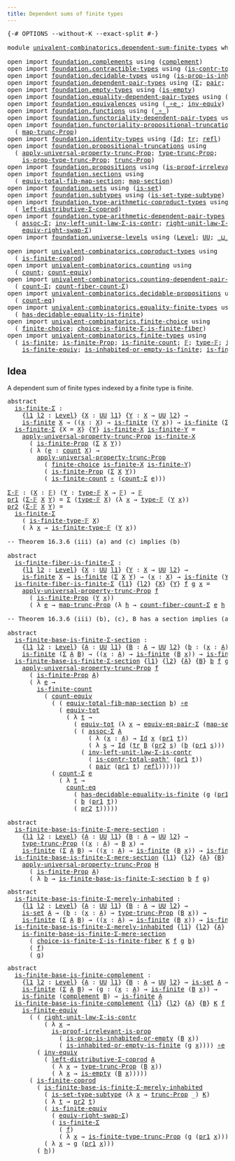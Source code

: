 ```yaml
---
title: Dependent sums of finite types
---
```


<pre class="Agda"><a id="56" class="Symbol">{-#</a> <a id="60" class="Keyword">OPTIONS</a> <a id="68" class="Pragma">--without-K</a> <a id="80" class="Pragma">--exact-split</a> <a id="94" class="Symbol">#-}</a>

<a id="99" class="Keyword">module</a> <a id="106" href="univalent-combinatorics.dependent-sum-finite-types.html" class="Module">univalent-combinatorics.dependent-sum-finite-types</a> <a id="157" class="Keyword">where</a>

<a id="164" class="Keyword">open</a> <a id="169" class="Keyword">import</a> <a id="176" href="foundation.complements.html" class="Module">foundation.complements</a> <a id="199" class="Keyword">using</a> <a id="205" class="Symbol">(</a><a id="206" href="foundation.complements.html#465" class="Function">complement</a><a id="216" class="Symbol">)</a>
<a id="218" class="Keyword">open</a> <a id="223" class="Keyword">import</a> <a id="230" href="foundation.contractible-types.html" class="Module">foundation.contractible-types</a> <a id="260" class="Keyword">using</a> <a id="266" class="Symbol">(</a><a id="267" href="foundation-core.contractible-types.html#2264" class="Function">is-contr-total-path&#39;</a><a id="287" class="Symbol">)</a>
<a id="289" class="Keyword">open</a> <a id="294" class="Keyword">import</a> <a id="301" href="foundation.decidable-types.html" class="Module">foundation.decidable-types</a> <a id="328" class="Keyword">using</a> <a id="334" class="Symbol">(</a><a id="335" href="foundation.decidable-types.html#7175" class="Function">is-prop-is-inhabited-or-empty</a><a id="364" class="Symbol">)</a>
<a id="366" class="Keyword">open</a> <a id="371" class="Keyword">import</a> <a id="378" href="foundation.dependent-pair-types.html" class="Module">foundation.dependent-pair-types</a> <a id="410" class="Keyword">using</a> <a id="416" class="Symbol">(</a><a id="417" href="foundation-core.dependent-pair-types.html#515" class="Record">Σ</a><a id="418" class="Symbol">;</a> <a id="420" href="foundation-core.dependent-pair-types.html#588" class="InductiveConstructor">pair</a><a id="424" class="Symbol">;</a> <a id="426" href="foundation-core.dependent-pair-types.html#605" class="Field">pr1</a><a id="429" class="Symbol">;</a> <a id="431" href="foundation-core.dependent-pair-types.html#617" class="Field">pr2</a><a id="434" class="Symbol">)</a>
<a id="436" class="Keyword">open</a> <a id="441" class="Keyword">import</a> <a id="448" href="foundation.empty-types.html" class="Module">foundation.empty-types</a> <a id="471" class="Keyword">using</a> <a id="477" class="Symbol">(</a><a id="478" href="foundation-core.empty-types.html#1228" class="Function">is-empty</a><a id="486" class="Symbol">)</a>
<a id="488" class="Keyword">open</a> <a id="493" class="Keyword">import</a> <a id="500" href="foundation.equality-dependent-pair-types.html" class="Module">foundation.equality-dependent-pair-types</a> <a id="541" class="Keyword">using</a> <a id="547" class="Symbol">(</a><a id="548" href="foundation.equality-dependent-pair-types.html#2163" class="Function">equiv-eq-pair-Σ</a><a id="563" class="Symbol">)</a>
<a id="565" class="Keyword">open</a> <a id="570" class="Keyword">import</a> <a id="577" href="foundation.equivalences.html" class="Module">foundation.equivalences</a> <a id="601" class="Keyword">using</a> <a id="607" class="Symbol">(</a><a id="608" href="foundation-core.equivalences.html#7869" class="Function Operator">_∘e_</a><a id="612" class="Symbol">;</a> <a id="614" href="foundation-core.equivalences.html#5721" class="Function">inv-equiv</a><a id="623" class="Symbol">)</a>
<a id="625" class="Keyword">open</a> <a id="630" class="Keyword">import</a> <a id="637" href="foundation.functions.html" class="Module">foundation.functions</a> <a id="658" class="Keyword">using</a> <a id="664" class="Symbol">(</a><a id="665" href="foundation-core.functions.html#420" class="Function Operator">_∘_</a><a id="668" class="Symbol">)</a>
<a id="670" class="Keyword">open</a> <a id="675" class="Keyword">import</a> <a id="682" href="foundation.functoriality-dependent-pair-types.html" class="Module">foundation.functoriality-dependent-pair-types</a> <a id="728" class="Keyword">using</a> <a id="734" class="Symbol">(</a><a id="735" href="foundation-core.functoriality-dependent-pair-types.html#6817" class="Function">equiv-tot</a><a id="744" class="Symbol">)</a>
<a id="746" class="Keyword">open</a> <a id="751" class="Keyword">import</a> <a id="758" href="foundation.functoriality-propositional-truncation.html" class="Module">foundation.functoriality-propositional-truncation</a> <a id="808" class="Keyword">using</a>
  <a id="816" class="Symbol">(</a> <a id="818" href="foundation.functoriality-propositional-truncation.html#1443" class="Function">map-trunc-Prop</a><a id="832" class="Symbol">)</a>
<a id="834" class="Keyword">open</a> <a id="839" class="Keyword">import</a> <a id="846" href="foundation.identity-types.html" class="Module">foundation.identity-types</a> <a id="872" class="Keyword">using</a> <a id="878" class="Symbol">(</a><a id="879" href="foundation-core.identity-types.html#1767" class="Datatype">Id</a><a id="881" class="Symbol">;</a> <a id="883" href="foundation-core.identity-types.html#5702" class="Function">tr</a><a id="885" class="Symbol">;</a> <a id="887" href="foundation-core.identity-types.html#1820" class="InductiveConstructor">refl</a><a id="891" class="Symbol">)</a>
<a id="893" class="Keyword">open</a> <a id="898" class="Keyword">import</a> <a id="905" href="foundation.propositional-truncations.html" class="Module">foundation.propositional-truncations</a> <a id="942" class="Keyword">using</a>
  <a id="950" class="Symbol">(</a> <a id="952" href="foundation.propositional-truncations.html#5603" class="Function">apply-universal-property-trunc-Prop</a><a id="987" class="Symbol">;</a> <a id="989" href="foundation.propositional-truncations.html#2034" class="Function">type-trunc-Prop</a><a id="1004" class="Symbol">;</a>
    <a id="1010" href="foundation.propositional-truncations.html#2213" class="Function">is-prop-type-trunc-Prop</a><a id="1033" class="Symbol">;</a> <a id="1035" href="foundation.propositional-truncations.html#2532" class="Function">trunc-Prop</a><a id="1045" class="Symbol">)</a>
<a id="1047" class="Keyword">open</a> <a id="1052" class="Keyword">import</a> <a id="1059" href="foundation.propositions.html" class="Module">foundation.propositions</a> <a id="1083" class="Keyword">using</a> <a id="1089" class="Symbol">(</a><a id="1090" href="foundation-core.propositions.html#3047" class="Function">is-proof-irrelevant-is-prop</a><a id="1117" class="Symbol">)</a>
<a id="1119" class="Keyword">open</a> <a id="1124" class="Keyword">import</a> <a id="1131" href="foundation.sections.html" class="Module">foundation.sections</a> <a id="1151" class="Keyword">using</a>
  <a id="1159" class="Symbol">(</a> <a id="1161" href="foundation.sections.html#3077" class="Function">equiv-total-fib-map-section</a><a id="1188" class="Symbol">;</a> <a id="1190" href="foundation.sections.html#1747" class="Function">map-section</a><a id="1201" class="Symbol">)</a>
<a id="1203" class="Keyword">open</a> <a id="1208" class="Keyword">import</a> <a id="1215" href="foundation.sets.html" class="Module">foundation.sets</a> <a id="1231" class="Keyword">using</a> <a id="1237" class="Symbol">(</a><a id="1238" href="foundation-core.sets.html#1113" class="Function">is-set</a><a id="1244" class="Symbol">)</a>
<a id="1246" class="Keyword">open</a> <a id="1251" class="Keyword">import</a> <a id="1258" href="foundation.subtypes.html" class="Module">foundation.subtypes</a> <a id="1278" class="Keyword">using</a> <a id="1284" class="Symbol">(</a><a id="1285" href="foundation-core.subtypes.html#5281" class="Function">is-set-type-subtype</a><a id="1304" class="Symbol">)</a>
<a id="1306" class="Keyword">open</a> <a id="1311" class="Keyword">import</a> <a id="1318" href="foundation.type-arithmetic-coproduct-types.html" class="Module">foundation.type-arithmetic-coproduct-types</a> <a id="1361" class="Keyword">using</a>
  <a id="1369" class="Symbol">(</a> <a id="1371" href="foundation.type-arithmetic-coproduct-types.html#7374" class="Function">left-distributive-Σ-coprod</a><a id="1397" class="Symbol">)</a>
<a id="1399" class="Keyword">open</a> <a id="1404" class="Keyword">import</a> <a id="1411" href="foundation.type-arithmetic-dependent-pair-types.html" class="Module">foundation.type-arithmetic-dependent-pair-types</a> <a id="1459" class="Keyword">using</a>
  <a id="1467" class="Symbol">(</a> <a id="1469" href="foundation-core.type-arithmetic-dependent-pair-types.html#5675" class="Function">assoc-Σ</a><a id="1476" class="Symbol">;</a> <a id="1478" href="foundation-core.type-arithmetic-dependent-pair-types.html#3582" class="Function">inv-left-unit-law-Σ-is-contr</a><a id="1506" class="Symbol">;</a> <a id="1508" href="foundation-core.type-arithmetic-dependent-pair-types.html#4314" class="Function">right-unit-law-Σ-is-contr</a><a id="1533" class="Symbol">;</a>
    <a id="1539" href="foundation-core.type-arithmetic-dependent-pair-types.html#11512" class="Function">equiv-right-swap-Σ</a><a id="1557" class="Symbol">)</a>
<a id="1559" class="Keyword">open</a> <a id="1564" class="Keyword">import</a> <a id="1571" href="foundation.universe-levels.html" class="Module">foundation.universe-levels</a> <a id="1598" class="Keyword">using</a> <a id="1604" class="Symbol">(</a><a id="1605" href="Agda.Primitive.html#597" class="Postulate">Level</a><a id="1610" class="Symbol">;</a> <a id="1612" href="foundation-core.universe-levels.html#235" class="Primitive">UU</a><a id="1614" class="Symbol">;</a> <a id="1616" href="Agda.Primitive.html#810" class="Primitive Operator">_⊔_</a><a id="1619" class="Symbol">)</a>

<a id="1622" class="Keyword">open</a> <a id="1627" class="Keyword">import</a> <a id="1634" href="univalent-combinatorics.coproduct-types.html" class="Module">univalent-combinatorics.coproduct-types</a> <a id="1674" class="Keyword">using</a>
  <a id="1682" class="Symbol">(</a> <a id="1684" href="univalent-combinatorics.coproduct-types.html#5032" class="Function">is-finite-coprod</a><a id="1700" class="Symbol">)</a>
<a id="1702" class="Keyword">open</a> <a id="1707" class="Keyword">import</a> <a id="1714" href="univalent-combinatorics.counting.html" class="Module">univalent-combinatorics.counting</a> <a id="1747" class="Keyword">using</a>
  <a id="1755" class="Symbol">(</a> <a id="1757" href="univalent-combinatorics.counting.html#1901" class="Function">count</a><a id="1762" class="Symbol">;</a> <a id="1764" href="univalent-combinatorics.counting.html#3395" class="Function">count-equiv</a><a id="1775" class="Symbol">)</a>
<a id="1777" class="Keyword">open</a> <a id="1782" class="Keyword">import</a> <a id="1789" href="univalent-combinatorics.counting-dependent-pair-types.html" class="Module">univalent-combinatorics.counting-dependent-pair-types</a> <a id="1843" class="Keyword">using</a>
  <a id="1851" class="Symbol">(</a> <a id="1853" href="univalent-combinatorics.counting-dependent-pair-types.html#3961" class="Function">count-Σ</a><a id="1860" class="Symbol">;</a> <a id="1862" href="univalent-combinatorics.counting-dependent-pair-types.html#5329" class="Function">count-fiber-count-Σ</a><a id="1881" class="Symbol">)</a>
<a id="1883" class="Keyword">open</a> <a id="1888" class="Keyword">import</a> <a id="1895" href="univalent-combinatorics.decidable-propositions.html" class="Module">univalent-combinatorics.decidable-propositions</a> <a id="1942" class="Keyword">using</a>
  <a id="1950" class="Symbol">(</a> <a id="1952" href="univalent-combinatorics.decidable-propositions.html#2360" class="Function">count-eq</a><a id="1960" class="Symbol">)</a>
<a id="1962" class="Keyword">open</a> <a id="1967" class="Keyword">import</a> <a id="1974" href="univalent-combinatorics.equality-finite-types.html" class="Module">univalent-combinatorics.equality-finite-types</a> <a id="2020" class="Keyword">using</a>
  <a id="2028" class="Symbol">(</a> <a id="2030" href="univalent-combinatorics.equality-finite-types.html#1988" class="Function">has-decidable-equality-is-finite</a><a id="2062" class="Symbol">)</a>
<a id="2064" class="Keyword">open</a> <a id="2069" class="Keyword">import</a> <a id="2076" href="univalent-combinatorics.finite-choice.html" class="Module">univalent-combinatorics.finite-choice</a> <a id="2114" class="Keyword">using</a>
  <a id="2122" class="Symbol">(</a> <a id="2124" href="univalent-combinatorics.finite-choice.html#3829" class="Function">finite-choice</a><a id="2137" class="Symbol">;</a> <a id="2139" href="univalent-combinatorics.finite-choice.html#5756" class="Function">choice-is-finite-Σ-is-finite-fiber</a><a id="2173" class="Symbol">)</a>
<a id="2175" class="Keyword">open</a> <a id="2180" class="Keyword">import</a> <a id="2187" href="univalent-combinatorics.finite-types.html" class="Module">univalent-combinatorics.finite-types</a> <a id="2224" class="Keyword">using</a>
  <a id="2232" class="Symbol">(</a> <a id="2234" href="univalent-combinatorics.finite-types.html#4244" class="Function">is-finite</a><a id="2243" class="Symbol">;</a> <a id="2245" href="univalent-combinatorics.finite-types.html#4153" class="Function">is-finite-Prop</a><a id="2259" class="Symbol">;</a> <a id="2261" href="univalent-combinatorics.finite-types.html#4483" class="Function">is-finite-count</a><a id="2276" class="Symbol">;</a> <a id="2278" href="univalent-combinatorics.finite-types.html#4635" class="Function">𝔽</a><a id="2279" class="Symbol">;</a> <a id="2281" href="univalent-combinatorics.finite-types.html#4683" class="Function">type-𝔽</a><a id="2287" class="Symbol">;</a> <a id="2289" href="univalent-combinatorics.finite-types.html#4734" class="Function">is-finite-type-𝔽</a><a id="2305" class="Symbol">;</a>
    <a id="2311" href="univalent-combinatorics.finite-types.html#6503" class="Function">is-finite-equiv</a><a id="2326" class="Symbol">;</a> <a id="2328" href="univalent-combinatorics.finite-types.html#17700" class="Function">is-inhabited-or-empty-is-finite</a><a id="2359" class="Symbol">;</a> <a id="2361" href="univalent-combinatorics.finite-types.html#18412" class="Function">is-finite-type-trunc-Prop</a><a id="2386" class="Symbol">)</a>
</pre>
## Idea

A dependent sum of finite types indexed by a finite type is finite.

<pre class="Agda"><a id="2479" class="Keyword">abstract</a>
  <a id="is-finite-Σ"></a><a id="2490" href="univalent-combinatorics.dependent-sum-finite-types.html#2490" class="Function">is-finite-Σ</a> <a id="2502" class="Symbol">:</a>
    <a id="2508" class="Symbol">{</a><a id="2509" href="univalent-combinatorics.dependent-sum-finite-types.html#2509" class="Bound">l1</a> <a id="2512" href="univalent-combinatorics.dependent-sum-finite-types.html#2512" class="Bound">l2</a> <a id="2515" class="Symbol">:</a> <a id="2517" href="Agda.Primitive.html#597" class="Postulate">Level</a><a id="2522" class="Symbol">}</a> <a id="2524" class="Symbol">{</a><a id="2525" href="univalent-combinatorics.dependent-sum-finite-types.html#2525" class="Bound">X</a> <a id="2527" class="Symbol">:</a> <a id="2529" href="foundation-core.universe-levels.html#235" class="Primitive">UU</a> <a id="2532" href="univalent-combinatorics.dependent-sum-finite-types.html#2509" class="Bound">l1</a><a id="2534" class="Symbol">}</a> <a id="2536" class="Symbol">{</a><a id="2537" href="univalent-combinatorics.dependent-sum-finite-types.html#2537" class="Bound">Y</a> <a id="2539" class="Symbol">:</a> <a id="2541" href="univalent-combinatorics.dependent-sum-finite-types.html#2525" class="Bound">X</a> <a id="2543" class="Symbol">→</a> <a id="2545" href="foundation-core.universe-levels.html#235" class="Primitive">UU</a> <a id="2548" href="univalent-combinatorics.dependent-sum-finite-types.html#2512" class="Bound">l2</a><a id="2550" class="Symbol">}</a> <a id="2552" class="Symbol">→</a>
    <a id="2558" href="univalent-combinatorics.finite-types.html#4244" class="Function">is-finite</a> <a id="2568" href="univalent-combinatorics.dependent-sum-finite-types.html#2525" class="Bound">X</a> <a id="2570" class="Symbol">→</a> <a id="2572" class="Symbol">((</a><a id="2574" href="univalent-combinatorics.dependent-sum-finite-types.html#2574" class="Bound">x</a> <a id="2576" class="Symbol">:</a> <a id="2578" href="univalent-combinatorics.dependent-sum-finite-types.html#2525" class="Bound">X</a><a id="2579" class="Symbol">)</a> <a id="2581" class="Symbol">→</a> <a id="2583" href="univalent-combinatorics.finite-types.html#4244" class="Function">is-finite</a> <a id="2593" class="Symbol">(</a><a id="2594" href="univalent-combinatorics.dependent-sum-finite-types.html#2537" class="Bound">Y</a> <a id="2596" href="univalent-combinatorics.dependent-sum-finite-types.html#2574" class="Bound">x</a><a id="2597" class="Symbol">))</a> <a id="2600" class="Symbol">→</a> <a id="2602" href="univalent-combinatorics.finite-types.html#4244" class="Function">is-finite</a> <a id="2612" class="Symbol">(</a><a id="2613" href="foundation-core.dependent-pair-types.html#515" class="Record">Σ</a> <a id="2615" href="univalent-combinatorics.dependent-sum-finite-types.html#2525" class="Bound">X</a> <a id="2617" href="univalent-combinatorics.dependent-sum-finite-types.html#2537" class="Bound">Y</a><a id="2618" class="Symbol">)</a>
  <a id="2622" href="univalent-combinatorics.dependent-sum-finite-types.html#2490" class="Function">is-finite-Σ</a> <a id="2634" class="Symbol">{</a><a id="2635" class="Argument">X</a> <a id="2637" class="Symbol">=</a> <a id="2639" href="univalent-combinatorics.dependent-sum-finite-types.html#2639" class="Bound">X</a><a id="2640" class="Symbol">}</a> <a id="2642" class="Symbol">{</a><a id="2643" href="univalent-combinatorics.dependent-sum-finite-types.html#2643" class="Bound">Y</a><a id="2644" class="Symbol">}</a> <a id="2646" href="univalent-combinatorics.dependent-sum-finite-types.html#2646" class="Bound">is-finite-X</a> <a id="2658" href="univalent-combinatorics.dependent-sum-finite-types.html#2658" class="Bound">is-finite-Y</a> <a id="2670" class="Symbol">=</a>
    <a id="2676" href="foundation.propositional-truncations.html#5603" class="Function">apply-universal-property-trunc-Prop</a> <a id="2712" href="univalent-combinatorics.dependent-sum-finite-types.html#2646" class="Bound">is-finite-X</a>
      <a id="2730" class="Symbol">(</a> <a id="2732" href="univalent-combinatorics.finite-types.html#4153" class="Function">is-finite-Prop</a> <a id="2747" class="Symbol">(</a><a id="2748" href="foundation-core.dependent-pair-types.html#515" class="Record">Σ</a> <a id="2750" href="univalent-combinatorics.dependent-sum-finite-types.html#2639" class="Bound">X</a> <a id="2752" href="univalent-combinatorics.dependent-sum-finite-types.html#2643" class="Bound">Y</a><a id="2753" class="Symbol">))</a>
      <a id="2762" class="Symbol">(</a> <a id="2764" class="Symbol">λ</a> <a id="2766" class="Symbol">(</a><a id="2767" href="univalent-combinatorics.dependent-sum-finite-types.html#2767" class="Bound">e</a> <a id="2769" class="Symbol">:</a> <a id="2771" href="univalent-combinatorics.counting.html#1901" class="Function">count</a> <a id="2777" href="univalent-combinatorics.dependent-sum-finite-types.html#2639" class="Bound">X</a><a id="2778" class="Symbol">)</a> <a id="2780" class="Symbol">→</a>
        <a id="2790" href="foundation.propositional-truncations.html#5603" class="Function">apply-universal-property-trunc-Prop</a>
          <a id="2836" class="Symbol">(</a> <a id="2838" href="univalent-combinatorics.finite-choice.html#3829" class="Function">finite-choice</a> <a id="2852" href="univalent-combinatorics.dependent-sum-finite-types.html#2646" class="Bound">is-finite-X</a> <a id="2864" href="univalent-combinatorics.dependent-sum-finite-types.html#2658" class="Bound">is-finite-Y</a><a id="2875" class="Symbol">)</a>
          <a id="2887" class="Symbol">(</a> <a id="2889" href="univalent-combinatorics.finite-types.html#4153" class="Function">is-finite-Prop</a> <a id="2904" class="Symbol">(</a><a id="2905" href="foundation-core.dependent-pair-types.html#515" class="Record">Σ</a> <a id="2907" href="univalent-combinatorics.dependent-sum-finite-types.html#2639" class="Bound">X</a> <a id="2909" href="univalent-combinatorics.dependent-sum-finite-types.html#2643" class="Bound">Y</a><a id="2910" class="Symbol">))</a>
          <a id="2923" class="Symbol">(</a> <a id="2925" href="univalent-combinatorics.finite-types.html#4483" class="Function">is-finite-count</a> <a id="2941" href="foundation-core.functions.html#420" class="Function Operator">∘</a> <a id="2943" class="Symbol">(</a><a id="2944" href="univalent-combinatorics.counting-dependent-pair-types.html#3961" class="Function">count-Σ</a> <a id="2952" href="univalent-combinatorics.dependent-sum-finite-types.html#2767" class="Bound">e</a><a id="2953" class="Symbol">)))</a>

<a id="Σ-𝔽"></a><a id="2958" href="univalent-combinatorics.dependent-sum-finite-types.html#2958" class="Function">Σ-𝔽</a> <a id="2962" class="Symbol">:</a> <a id="2964" class="Symbol">(</a><a id="2965" href="univalent-combinatorics.dependent-sum-finite-types.html#2965" class="Bound">X</a> <a id="2967" class="Symbol">:</a> <a id="2969" href="univalent-combinatorics.finite-types.html#4635" class="Function">𝔽</a><a id="2970" class="Symbol">)</a> <a id="2972" class="Symbol">(</a><a id="2973" href="univalent-combinatorics.dependent-sum-finite-types.html#2973" class="Bound">Y</a> <a id="2975" class="Symbol">:</a> <a id="2977" href="univalent-combinatorics.finite-types.html#4683" class="Function">type-𝔽</a> <a id="2984" href="univalent-combinatorics.dependent-sum-finite-types.html#2965" class="Bound">X</a> <a id="2986" class="Symbol">→</a> <a id="2988" href="univalent-combinatorics.finite-types.html#4635" class="Function">𝔽</a><a id="2989" class="Symbol">)</a> <a id="2991" class="Symbol">→</a> <a id="2993" href="univalent-combinatorics.finite-types.html#4635" class="Function">𝔽</a>
<a id="2995" href="foundation-core.dependent-pair-types.html#605" class="Field">pr1</a> <a id="2999" class="Symbol">(</a><a id="3000" href="univalent-combinatorics.dependent-sum-finite-types.html#2958" class="Function">Σ-𝔽</a> <a id="3004" href="univalent-combinatorics.dependent-sum-finite-types.html#3004" class="Bound">X</a> <a id="3006" href="univalent-combinatorics.dependent-sum-finite-types.html#3006" class="Bound">Y</a><a id="3007" class="Symbol">)</a> <a id="3009" class="Symbol">=</a> <a id="3011" href="foundation-core.dependent-pair-types.html#515" class="Record">Σ</a> <a id="3013" class="Symbol">(</a><a id="3014" href="univalent-combinatorics.finite-types.html#4683" class="Function">type-𝔽</a> <a id="3021" href="univalent-combinatorics.dependent-sum-finite-types.html#3004" class="Bound">X</a><a id="3022" class="Symbol">)</a> <a id="3024" class="Symbol">(λ</a> <a id="3027" href="univalent-combinatorics.dependent-sum-finite-types.html#3027" class="Bound">x</a> <a id="3029" class="Symbol">→</a> <a id="3031" href="univalent-combinatorics.finite-types.html#4683" class="Function">type-𝔽</a> <a id="3038" class="Symbol">(</a><a id="3039" href="univalent-combinatorics.dependent-sum-finite-types.html#3006" class="Bound">Y</a> <a id="3041" href="univalent-combinatorics.dependent-sum-finite-types.html#3027" class="Bound">x</a><a id="3042" class="Symbol">))</a>
<a id="3045" href="foundation-core.dependent-pair-types.html#617" class="Field">pr2</a> <a id="3049" class="Symbol">(</a><a id="3050" href="univalent-combinatorics.dependent-sum-finite-types.html#2958" class="Function">Σ-𝔽</a> <a id="3054" href="univalent-combinatorics.dependent-sum-finite-types.html#3054" class="Bound">X</a> <a id="3056" href="univalent-combinatorics.dependent-sum-finite-types.html#3056" class="Bound">Y</a><a id="3057" class="Symbol">)</a> <a id="3059" class="Symbol">=</a>
  <a id="3063" href="univalent-combinatorics.dependent-sum-finite-types.html#2490" class="Function">is-finite-Σ</a>
    <a id="3079" class="Symbol">(</a> <a id="3081" href="univalent-combinatorics.finite-types.html#4734" class="Function">is-finite-type-𝔽</a> <a id="3098" href="univalent-combinatorics.dependent-sum-finite-types.html#3054" class="Bound">X</a><a id="3099" class="Symbol">)</a>
    <a id="3105" class="Symbol">(</a> <a id="3107" class="Symbol">λ</a> <a id="3109" href="univalent-combinatorics.dependent-sum-finite-types.html#3109" class="Bound">x</a> <a id="3111" class="Symbol">→</a> <a id="3113" href="univalent-combinatorics.finite-types.html#4734" class="Function">is-finite-type-𝔽</a> <a id="3130" class="Symbol">(</a><a id="3131" href="univalent-combinatorics.dependent-sum-finite-types.html#3056" class="Bound">Y</a> <a id="3133" href="univalent-combinatorics.dependent-sum-finite-types.html#3109" class="Bound">x</a><a id="3134" class="Symbol">))</a>

<a id="3138" class="Comment">-- Theorem 16.3.6 (iii) (a) and (c) implies (b)</a>

<a id="3187" class="Keyword">abstract</a>
  <a id="is-finite-fiber-is-finite-Σ"></a><a id="3198" href="univalent-combinatorics.dependent-sum-finite-types.html#3198" class="Function">is-finite-fiber-is-finite-Σ</a> <a id="3226" class="Symbol">:</a>
    <a id="3232" class="Symbol">{</a><a id="3233" href="univalent-combinatorics.dependent-sum-finite-types.html#3233" class="Bound">l1</a> <a id="3236" href="univalent-combinatorics.dependent-sum-finite-types.html#3236" class="Bound">l2</a> <a id="3239" class="Symbol">:</a> <a id="3241" href="Agda.Primitive.html#597" class="Postulate">Level</a><a id="3246" class="Symbol">}</a> <a id="3248" class="Symbol">{</a><a id="3249" href="univalent-combinatorics.dependent-sum-finite-types.html#3249" class="Bound">X</a> <a id="3251" class="Symbol">:</a> <a id="3253" href="foundation-core.universe-levels.html#235" class="Primitive">UU</a> <a id="3256" href="univalent-combinatorics.dependent-sum-finite-types.html#3233" class="Bound">l1</a><a id="3258" class="Symbol">}</a> <a id="3260" class="Symbol">{</a><a id="3261" href="univalent-combinatorics.dependent-sum-finite-types.html#3261" class="Bound">Y</a> <a id="3263" class="Symbol">:</a> <a id="3265" href="univalent-combinatorics.dependent-sum-finite-types.html#3249" class="Bound">X</a> <a id="3267" class="Symbol">→</a> <a id="3269" href="foundation-core.universe-levels.html#235" class="Primitive">UU</a> <a id="3272" href="univalent-combinatorics.dependent-sum-finite-types.html#3236" class="Bound">l2</a><a id="3274" class="Symbol">}</a> <a id="3276" class="Symbol">→</a>
    <a id="3282" href="univalent-combinatorics.finite-types.html#4244" class="Function">is-finite</a> <a id="3292" href="univalent-combinatorics.dependent-sum-finite-types.html#3249" class="Bound">X</a> <a id="3294" class="Symbol">→</a> <a id="3296" href="univalent-combinatorics.finite-types.html#4244" class="Function">is-finite</a> <a id="3306" class="Symbol">(</a><a id="3307" href="foundation-core.dependent-pair-types.html#515" class="Record">Σ</a> <a id="3309" href="univalent-combinatorics.dependent-sum-finite-types.html#3249" class="Bound">X</a> <a id="3311" href="univalent-combinatorics.dependent-sum-finite-types.html#3261" class="Bound">Y</a><a id="3312" class="Symbol">)</a> <a id="3314" class="Symbol">→</a> <a id="3316" class="Symbol">(</a><a id="3317" href="univalent-combinatorics.dependent-sum-finite-types.html#3317" class="Bound">x</a> <a id="3319" class="Symbol">:</a> <a id="3321" href="univalent-combinatorics.dependent-sum-finite-types.html#3249" class="Bound">X</a><a id="3322" class="Symbol">)</a> <a id="3324" class="Symbol">→</a> <a id="3326" href="univalent-combinatorics.finite-types.html#4244" class="Function">is-finite</a> <a id="3336" class="Symbol">(</a><a id="3337" href="univalent-combinatorics.dependent-sum-finite-types.html#3261" class="Bound">Y</a> <a id="3339" href="univalent-combinatorics.dependent-sum-finite-types.html#3317" class="Bound">x</a><a id="3340" class="Symbol">)</a>
  <a id="3344" href="univalent-combinatorics.dependent-sum-finite-types.html#3198" class="Function">is-finite-fiber-is-finite-Σ</a> <a id="3372" class="Symbol">{</a><a id="3373" href="univalent-combinatorics.dependent-sum-finite-types.html#3373" class="Bound">l1</a><a id="3375" class="Symbol">}</a> <a id="3377" class="Symbol">{</a><a id="3378" href="univalent-combinatorics.dependent-sum-finite-types.html#3378" class="Bound">l2</a><a id="3380" class="Symbol">}</a> <a id="3382" class="Symbol">{</a><a id="3383" href="univalent-combinatorics.dependent-sum-finite-types.html#3383" class="Bound">X</a><a id="3384" class="Symbol">}</a> <a id="3386" class="Symbol">{</a><a id="3387" href="univalent-combinatorics.dependent-sum-finite-types.html#3387" class="Bound">Y</a><a id="3388" class="Symbol">}</a> <a id="3390" href="univalent-combinatorics.dependent-sum-finite-types.html#3390" class="Bound">f</a> <a id="3392" href="univalent-combinatorics.dependent-sum-finite-types.html#3392" class="Bound">g</a> <a id="3394" href="univalent-combinatorics.dependent-sum-finite-types.html#3394" class="Bound">x</a> <a id="3396" class="Symbol">=</a>
    <a id="3402" href="foundation.propositional-truncations.html#5603" class="Function">apply-universal-property-trunc-Prop</a> <a id="3438" href="univalent-combinatorics.dependent-sum-finite-types.html#3390" class="Bound">f</a>
      <a id="3446" class="Symbol">(</a> <a id="3448" href="univalent-combinatorics.finite-types.html#4153" class="Function">is-finite-Prop</a> <a id="3463" class="Symbol">(</a><a id="3464" href="univalent-combinatorics.dependent-sum-finite-types.html#3387" class="Bound">Y</a> <a id="3466" href="univalent-combinatorics.dependent-sum-finite-types.html#3394" class="Bound">x</a><a id="3467" class="Symbol">))</a>
      <a id="3476" class="Symbol">(</a> <a id="3478" class="Symbol">λ</a> <a id="3480" href="univalent-combinatorics.dependent-sum-finite-types.html#3480" class="Bound">e</a> <a id="3482" class="Symbol">→</a> <a id="3484" href="foundation.functoriality-propositional-truncation.html#1443" class="Function">map-trunc-Prop</a> <a id="3499" class="Symbol">(λ</a> <a id="3502" href="univalent-combinatorics.dependent-sum-finite-types.html#3502" class="Bound">h</a> <a id="3504" class="Symbol">→</a> <a id="3506" href="univalent-combinatorics.counting-dependent-pair-types.html#5329" class="Function">count-fiber-count-Σ</a> <a id="3526" href="univalent-combinatorics.dependent-sum-finite-types.html#3480" class="Bound">e</a> <a id="3528" href="univalent-combinatorics.dependent-sum-finite-types.html#3502" class="Bound">h</a> <a id="3530" href="univalent-combinatorics.dependent-sum-finite-types.html#3394" class="Bound">x</a><a id="3531" class="Symbol">)</a> <a id="3533" href="univalent-combinatorics.dependent-sum-finite-types.html#3392" class="Bound">g</a><a id="3534" class="Symbol">)</a>

<a id="3537" class="Comment">-- Theorem 16.3.6 (iii) (b), (c), B has a section implies (a)</a>

<a id="3600" class="Keyword">abstract</a>
  <a id="is-finite-base-is-finite-Σ-section"></a><a id="3611" href="univalent-combinatorics.dependent-sum-finite-types.html#3611" class="Function">is-finite-base-is-finite-Σ-section</a> <a id="3646" class="Symbol">:</a>
    <a id="3652" class="Symbol">{</a><a id="3653" href="univalent-combinatorics.dependent-sum-finite-types.html#3653" class="Bound">l1</a> <a id="3656" href="univalent-combinatorics.dependent-sum-finite-types.html#3656" class="Bound">l2</a> <a id="3659" class="Symbol">:</a> <a id="3661" href="Agda.Primitive.html#597" class="Postulate">Level</a><a id="3666" class="Symbol">}</a> <a id="3668" class="Symbol">{</a><a id="3669" href="univalent-combinatorics.dependent-sum-finite-types.html#3669" class="Bound">A</a> <a id="3671" class="Symbol">:</a> <a id="3673" href="foundation-core.universe-levels.html#235" class="Primitive">UU</a> <a id="3676" href="univalent-combinatorics.dependent-sum-finite-types.html#3653" class="Bound">l1</a><a id="3678" class="Symbol">}</a> <a id="3680" class="Symbol">{</a><a id="3681" href="univalent-combinatorics.dependent-sum-finite-types.html#3681" class="Bound">B</a> <a id="3683" class="Symbol">:</a> <a id="3685" href="univalent-combinatorics.dependent-sum-finite-types.html#3669" class="Bound">A</a> <a id="3687" class="Symbol">→</a> <a id="3689" href="foundation-core.universe-levels.html#235" class="Primitive">UU</a> <a id="3692" href="univalent-combinatorics.dependent-sum-finite-types.html#3656" class="Bound">l2</a><a id="3694" class="Symbol">}</a> <a id="3696" class="Symbol">(</a><a id="3697" href="univalent-combinatorics.dependent-sum-finite-types.html#3697" class="Bound">b</a> <a id="3699" class="Symbol">:</a> <a id="3701" class="Symbol">(</a><a id="3702" href="univalent-combinatorics.dependent-sum-finite-types.html#3702" class="Bound">x</a> <a id="3704" class="Symbol">:</a> <a id="3706" href="univalent-combinatorics.dependent-sum-finite-types.html#3669" class="Bound">A</a><a id="3707" class="Symbol">)</a> <a id="3709" class="Symbol">→</a> <a id="3711" href="univalent-combinatorics.dependent-sum-finite-types.html#3681" class="Bound">B</a> <a id="3713" href="univalent-combinatorics.dependent-sum-finite-types.html#3702" class="Bound">x</a><a id="3714" class="Symbol">)</a> <a id="3716" class="Symbol">→</a>
    <a id="3722" href="univalent-combinatorics.finite-types.html#4244" class="Function">is-finite</a> <a id="3732" class="Symbol">(</a><a id="3733" href="foundation-core.dependent-pair-types.html#515" class="Record">Σ</a> <a id="3735" href="univalent-combinatorics.dependent-sum-finite-types.html#3669" class="Bound">A</a> <a id="3737" href="univalent-combinatorics.dependent-sum-finite-types.html#3681" class="Bound">B</a><a id="3738" class="Symbol">)</a> <a id="3740" class="Symbol">→</a> <a id="3742" class="Symbol">((</a><a id="3744" href="univalent-combinatorics.dependent-sum-finite-types.html#3744" class="Bound">x</a> <a id="3746" class="Symbol">:</a> <a id="3748" href="univalent-combinatorics.dependent-sum-finite-types.html#3669" class="Bound">A</a><a id="3749" class="Symbol">)</a> <a id="3751" class="Symbol">→</a> <a id="3753" href="univalent-combinatorics.finite-types.html#4244" class="Function">is-finite</a> <a id="3763" class="Symbol">(</a><a id="3764" href="univalent-combinatorics.dependent-sum-finite-types.html#3681" class="Bound">B</a> <a id="3766" href="univalent-combinatorics.dependent-sum-finite-types.html#3744" class="Bound">x</a><a id="3767" class="Symbol">))</a> <a id="3770" class="Symbol">→</a> <a id="3772" href="univalent-combinatorics.finite-types.html#4244" class="Function">is-finite</a> <a id="3782" href="univalent-combinatorics.dependent-sum-finite-types.html#3669" class="Bound">A</a>
  <a id="3786" href="univalent-combinatorics.dependent-sum-finite-types.html#3611" class="Function">is-finite-base-is-finite-Σ-section</a> <a id="3821" class="Symbol">{</a><a id="3822" href="univalent-combinatorics.dependent-sum-finite-types.html#3822" class="Bound">l1</a><a id="3824" class="Symbol">}</a> <a id="3826" class="Symbol">{</a><a id="3827" href="univalent-combinatorics.dependent-sum-finite-types.html#3827" class="Bound">l2</a><a id="3829" class="Symbol">}</a> <a id="3831" class="Symbol">{</a><a id="3832" href="univalent-combinatorics.dependent-sum-finite-types.html#3832" class="Bound">A</a><a id="3833" class="Symbol">}</a> <a id="3835" class="Symbol">{</a><a id="3836" href="univalent-combinatorics.dependent-sum-finite-types.html#3836" class="Bound">B</a><a id="3837" class="Symbol">}</a> <a id="3839" href="univalent-combinatorics.dependent-sum-finite-types.html#3839" class="Bound">b</a> <a id="3841" href="univalent-combinatorics.dependent-sum-finite-types.html#3841" class="Bound">f</a> <a id="3843" href="univalent-combinatorics.dependent-sum-finite-types.html#3843" class="Bound">g</a> <a id="3845" class="Symbol">=</a>
    <a id="3851" href="foundation.propositional-truncations.html#5603" class="Function">apply-universal-property-trunc-Prop</a> <a id="3887" href="univalent-combinatorics.dependent-sum-finite-types.html#3841" class="Bound">f</a>
      <a id="3895" class="Symbol">(</a> <a id="3897" href="univalent-combinatorics.finite-types.html#4153" class="Function">is-finite-Prop</a> <a id="3912" href="univalent-combinatorics.dependent-sum-finite-types.html#3832" class="Bound">A</a><a id="3913" class="Symbol">)</a>
      <a id="3921" class="Symbol">(</a> <a id="3923" class="Symbol">λ</a> <a id="3925" href="univalent-combinatorics.dependent-sum-finite-types.html#3925" class="Bound">e</a> <a id="3927" class="Symbol">→</a>
        <a id="3937" href="univalent-combinatorics.finite-types.html#4483" class="Function">is-finite-count</a>
          <a id="3963" class="Symbol">(</a> <a id="3965" href="univalent-combinatorics.counting.html#3395" class="Function">count-equiv</a>
            <a id="3989" class="Symbol">(</a> <a id="3991" class="Symbol">(</a> <a id="3993" href="foundation.sections.html#3077" class="Function">equiv-total-fib-map-section</a> <a id="4021" href="univalent-combinatorics.dependent-sum-finite-types.html#3839" class="Bound">b</a><a id="4022" class="Symbol">)</a> <a id="4024" href="foundation-core.equivalences.html#7869" class="Function Operator">∘e</a>
              <a id="4041" class="Symbol">(</a> <a id="4043" href="foundation-core.functoriality-dependent-pair-types.html#6817" class="Function">equiv-tot</a>
                <a id="4069" class="Symbol">(</a> <a id="4071" class="Symbol">λ</a> <a id="4073" href="univalent-combinatorics.dependent-sum-finite-types.html#4073" class="Bound">t</a> <a id="4075" class="Symbol">→</a>
                  <a id="4095" class="Symbol">(</a> <a id="4097" href="foundation-core.functoriality-dependent-pair-types.html#6817" class="Function">equiv-tot</a> <a id="4107" class="Symbol">(λ</a> <a id="4110" href="univalent-combinatorics.dependent-sum-finite-types.html#4110" class="Bound">x</a> <a id="4112" class="Symbol">→</a> <a id="4114" href="foundation.equality-dependent-pair-types.html#2163" class="Function">equiv-eq-pair-Σ</a> <a id="4130" class="Symbol">(</a><a id="4131" href="foundation.sections.html#1747" class="Function">map-section</a> <a id="4143" href="univalent-combinatorics.dependent-sum-finite-types.html#3839" class="Bound">b</a> <a id="4145" href="univalent-combinatorics.dependent-sum-finite-types.html#4110" class="Bound">x</a><a id="4146" class="Symbol">)</a> <a id="4148" href="univalent-combinatorics.dependent-sum-finite-types.html#4073" class="Bound">t</a><a id="4149" class="Symbol">))</a> <a id="4152" href="foundation-core.equivalences.html#7869" class="Function Operator">∘e</a>
                  <a id="4173" class="Symbol">(</a> <a id="4175" class="Symbol">(</a> <a id="4177" href="foundation-core.type-arithmetic-dependent-pair-types.html#5675" class="Function">assoc-Σ</a> <a id="4185" href="univalent-combinatorics.dependent-sum-finite-types.html#3832" class="Bound">A</a>
                      <a id="4209" class="Symbol">(</a> <a id="4211" class="Symbol">λ</a> <a id="4213" class="Symbol">(</a><a id="4214" href="univalent-combinatorics.dependent-sum-finite-types.html#4214" class="Bound">x</a> <a id="4216" class="Symbol">:</a> <a id="4218" href="univalent-combinatorics.dependent-sum-finite-types.html#3832" class="Bound">A</a><a id="4219" class="Symbol">)</a> <a id="4221" class="Symbol">→</a> <a id="4223" href="foundation-core.identity-types.html#1767" class="Datatype">Id</a> <a id="4226" href="univalent-combinatorics.dependent-sum-finite-types.html#4214" class="Bound">x</a> <a id="4228" class="Symbol">(</a><a id="4229" href="foundation-core.dependent-pair-types.html#605" class="Field">pr1</a> <a id="4233" href="univalent-combinatorics.dependent-sum-finite-types.html#4073" class="Bound">t</a><a id="4234" class="Symbol">))</a>
                      <a id="4259" class="Symbol">(</a> <a id="4261" class="Symbol">λ</a> <a id="4263" href="univalent-combinatorics.dependent-sum-finite-types.html#4263" class="Bound">s</a> <a id="4265" class="Symbol">→</a> <a id="4267" href="foundation-core.identity-types.html#1767" class="Datatype">Id</a> <a id="4270" class="Symbol">(</a><a id="4271" href="foundation-core.identity-types.html#5702" class="Function">tr</a> <a id="4274" href="univalent-combinatorics.dependent-sum-finite-types.html#3836" class="Bound">B</a> <a id="4276" class="Symbol">(</a><a id="4277" href="foundation-core.dependent-pair-types.html#617" class="Field">pr2</a> <a id="4281" href="univalent-combinatorics.dependent-sum-finite-types.html#4263" class="Bound">s</a><a id="4282" class="Symbol">)</a> <a id="4284" class="Symbol">(</a><a id="4285" href="univalent-combinatorics.dependent-sum-finite-types.html#3839" class="Bound">b</a> <a id="4287" class="Symbol">(</a><a id="4288" href="foundation-core.dependent-pair-types.html#605" class="Field">pr1</a> <a id="4292" href="univalent-combinatorics.dependent-sum-finite-types.html#4263" class="Bound">s</a><a id="4293" class="Symbol">)))</a> <a id="4297" class="Symbol">(</a><a id="4298" href="foundation-core.dependent-pair-types.html#617" class="Field">pr2</a> <a id="4302" href="univalent-combinatorics.dependent-sum-finite-types.html#4073" class="Bound">t</a><a id="4303" class="Symbol">)))</a> <a id="4307" href="foundation-core.equivalences.html#7869" class="Function Operator">∘e</a>
                    <a id="4330" class="Symbol">(</a> <a id="4332" href="foundation-core.type-arithmetic-dependent-pair-types.html#3582" class="Function">inv-left-unit-law-Σ-is-contr</a>
                      <a id="4383" class="Symbol">(</a> <a id="4385" href="foundation-core.contractible-types.html#2264" class="Function">is-contr-total-path&#39;</a> <a id="4406" class="Symbol">(</a><a id="4407" href="foundation-core.dependent-pair-types.html#605" class="Field">pr1</a> <a id="4411" href="univalent-combinatorics.dependent-sum-finite-types.html#4073" class="Bound">t</a><a id="4412" class="Symbol">))</a>
                      <a id="4437" class="Symbol">(</a> <a id="4439" href="foundation-core.dependent-pair-types.html#588" class="InductiveConstructor">pair</a> <a id="4444" class="Symbol">(</a><a id="4445" href="foundation-core.dependent-pair-types.html#605" class="Field">pr1</a> <a id="4449" href="univalent-combinatorics.dependent-sum-finite-types.html#4073" class="Bound">t</a><a id="4450" class="Symbol">)</a> <a id="4452" href="foundation-core.identity-types.html#1820" class="InductiveConstructor">refl</a><a id="4456" class="Symbol">))))))</a>
            <a id="4475" class="Symbol">(</a> <a id="4477" href="univalent-combinatorics.counting-dependent-pair-types.html#3961" class="Function">count-Σ</a> <a id="4485" href="univalent-combinatorics.dependent-sum-finite-types.html#3925" class="Bound">e</a>
              <a id="4501" class="Symbol">(</a> <a id="4503" class="Symbol">λ</a> <a id="4505" href="univalent-combinatorics.dependent-sum-finite-types.html#4505" class="Bound">t</a> <a id="4507" class="Symbol">→</a>
                <a id="4525" href="univalent-combinatorics.decidable-propositions.html#2360" class="Function">count-eq</a>
                  <a id="4552" class="Symbol">(</a> <a id="4554" href="univalent-combinatorics.equality-finite-types.html#1988" class="Function">has-decidable-equality-is-finite</a> <a id="4587" class="Symbol">(</a><a id="4588" href="univalent-combinatorics.dependent-sum-finite-types.html#3843" class="Bound">g</a> <a id="4590" class="Symbol">(</a><a id="4591" href="foundation-core.dependent-pair-types.html#605" class="Field">pr1</a> <a id="4595" href="univalent-combinatorics.dependent-sum-finite-types.html#4505" class="Bound">t</a><a id="4596" class="Symbol">)))</a>
                  <a id="4618" class="Symbol">(</a> <a id="4620" href="univalent-combinatorics.dependent-sum-finite-types.html#3839" class="Bound">b</a> <a id="4622" class="Symbol">(</a><a id="4623" href="foundation-core.dependent-pair-types.html#605" class="Field">pr1</a> <a id="4627" href="univalent-combinatorics.dependent-sum-finite-types.html#4505" class="Bound">t</a><a id="4628" class="Symbol">))</a>
                  <a id="4649" class="Symbol">(</a> <a id="4651" href="foundation-core.dependent-pair-types.html#617" class="Field">pr2</a> <a id="4655" href="univalent-combinatorics.dependent-sum-finite-types.html#4505" class="Bound">t</a><a id="4656" class="Symbol">)))))</a>

<a id="4663" class="Keyword">abstract</a>
  <a id="is-finite-base-is-finite-Σ-mere-section"></a><a id="4674" href="univalent-combinatorics.dependent-sum-finite-types.html#4674" class="Function">is-finite-base-is-finite-Σ-mere-section</a> <a id="4714" class="Symbol">:</a>
    <a id="4720" class="Symbol">{</a><a id="4721" href="univalent-combinatorics.dependent-sum-finite-types.html#4721" class="Bound">l1</a> <a id="4724" href="univalent-combinatorics.dependent-sum-finite-types.html#4724" class="Bound">l2</a> <a id="4727" class="Symbol">:</a> <a id="4729" href="Agda.Primitive.html#597" class="Postulate">Level</a><a id="4734" class="Symbol">}</a> <a id="4736" class="Symbol">{</a><a id="4737" href="univalent-combinatorics.dependent-sum-finite-types.html#4737" class="Bound">A</a> <a id="4739" class="Symbol">:</a> <a id="4741" href="foundation-core.universe-levels.html#235" class="Primitive">UU</a> <a id="4744" href="univalent-combinatorics.dependent-sum-finite-types.html#4721" class="Bound">l1</a><a id="4746" class="Symbol">}</a> <a id="4748" class="Symbol">{</a><a id="4749" href="univalent-combinatorics.dependent-sum-finite-types.html#4749" class="Bound">B</a> <a id="4751" class="Symbol">:</a> <a id="4753" href="univalent-combinatorics.dependent-sum-finite-types.html#4737" class="Bound">A</a> <a id="4755" class="Symbol">→</a> <a id="4757" href="foundation-core.universe-levels.html#235" class="Primitive">UU</a> <a id="4760" href="univalent-combinatorics.dependent-sum-finite-types.html#4724" class="Bound">l2</a><a id="4762" class="Symbol">}</a> <a id="4764" class="Symbol">→</a>
    <a id="4770" href="foundation.propositional-truncations.html#2034" class="Function">type-trunc-Prop</a> <a id="4786" class="Symbol">((</a><a id="4788" href="univalent-combinatorics.dependent-sum-finite-types.html#4788" class="Bound">x</a> <a id="4790" class="Symbol">:</a> <a id="4792" href="univalent-combinatorics.dependent-sum-finite-types.html#4737" class="Bound">A</a><a id="4793" class="Symbol">)</a> <a id="4795" class="Symbol">→</a> <a id="4797" href="univalent-combinatorics.dependent-sum-finite-types.html#4749" class="Bound">B</a> <a id="4799" href="univalent-combinatorics.dependent-sum-finite-types.html#4788" class="Bound">x</a><a id="4800" class="Symbol">)</a> <a id="4802" class="Symbol">→</a>
    <a id="4808" href="univalent-combinatorics.finite-types.html#4244" class="Function">is-finite</a> <a id="4818" class="Symbol">(</a><a id="4819" href="foundation-core.dependent-pair-types.html#515" class="Record">Σ</a> <a id="4821" href="univalent-combinatorics.dependent-sum-finite-types.html#4737" class="Bound">A</a> <a id="4823" href="univalent-combinatorics.dependent-sum-finite-types.html#4749" class="Bound">B</a><a id="4824" class="Symbol">)</a> <a id="4826" class="Symbol">→</a> <a id="4828" class="Symbol">((</a><a id="4830" href="univalent-combinatorics.dependent-sum-finite-types.html#4830" class="Bound">x</a> <a id="4832" class="Symbol">:</a> <a id="4834" href="univalent-combinatorics.dependent-sum-finite-types.html#4737" class="Bound">A</a><a id="4835" class="Symbol">)</a> <a id="4837" class="Symbol">→</a> <a id="4839" href="univalent-combinatorics.finite-types.html#4244" class="Function">is-finite</a> <a id="4849" class="Symbol">(</a><a id="4850" href="univalent-combinatorics.dependent-sum-finite-types.html#4749" class="Bound">B</a> <a id="4852" href="univalent-combinatorics.dependent-sum-finite-types.html#4830" class="Bound">x</a><a id="4853" class="Symbol">))</a> <a id="4856" class="Symbol">→</a> <a id="4858" href="univalent-combinatorics.finite-types.html#4244" class="Function">is-finite</a> <a id="4868" href="univalent-combinatorics.dependent-sum-finite-types.html#4737" class="Bound">A</a>
  <a id="4872" href="univalent-combinatorics.dependent-sum-finite-types.html#4674" class="Function">is-finite-base-is-finite-Σ-mere-section</a> <a id="4912" class="Symbol">{</a><a id="4913" href="univalent-combinatorics.dependent-sum-finite-types.html#4913" class="Bound">l1</a><a id="4915" class="Symbol">}</a> <a id="4917" class="Symbol">{</a><a id="4918" href="univalent-combinatorics.dependent-sum-finite-types.html#4918" class="Bound">l2</a><a id="4920" class="Symbol">}</a> <a id="4922" class="Symbol">{</a><a id="4923" href="univalent-combinatorics.dependent-sum-finite-types.html#4923" class="Bound">A</a><a id="4924" class="Symbol">}</a> <a id="4926" class="Symbol">{</a><a id="4927" href="univalent-combinatorics.dependent-sum-finite-types.html#4927" class="Bound">B</a><a id="4928" class="Symbol">}</a> <a id="4930" href="univalent-combinatorics.dependent-sum-finite-types.html#4930" class="Bound">H</a> <a id="4932" href="univalent-combinatorics.dependent-sum-finite-types.html#4932" class="Bound">f</a> <a id="4934" href="univalent-combinatorics.dependent-sum-finite-types.html#4934" class="Bound">g</a> <a id="4936" class="Symbol">=</a>
    <a id="4942" href="foundation.propositional-truncations.html#5603" class="Function">apply-universal-property-trunc-Prop</a> <a id="4978" href="univalent-combinatorics.dependent-sum-finite-types.html#4930" class="Bound">H</a>
      <a id="4986" class="Symbol">(</a> <a id="4988" href="univalent-combinatorics.finite-types.html#4153" class="Function">is-finite-Prop</a> <a id="5003" href="univalent-combinatorics.dependent-sum-finite-types.html#4923" class="Bound">A</a><a id="5004" class="Symbol">)</a>
      <a id="5012" class="Symbol">(</a> <a id="5014" class="Symbol">λ</a> <a id="5016" href="univalent-combinatorics.dependent-sum-finite-types.html#5016" class="Bound">b</a> <a id="5018" class="Symbol">→</a> <a id="5020" href="univalent-combinatorics.dependent-sum-finite-types.html#3611" class="Function">is-finite-base-is-finite-Σ-section</a> <a id="5055" href="univalent-combinatorics.dependent-sum-finite-types.html#5016" class="Bound">b</a> <a id="5057" href="univalent-combinatorics.dependent-sum-finite-types.html#4932" class="Bound">f</a> <a id="5059" href="univalent-combinatorics.dependent-sum-finite-types.html#4934" class="Bound">g</a><a id="5060" class="Symbol">)</a>
</pre>
<pre class="Agda"><a id="5075" class="Keyword">abstract</a>
  <a id="is-finite-base-is-finite-Σ-merely-inhabited"></a><a id="5086" href="univalent-combinatorics.dependent-sum-finite-types.html#5086" class="Function">is-finite-base-is-finite-Σ-merely-inhabited</a> <a id="5130" class="Symbol">:</a>
    <a id="5136" class="Symbol">{</a><a id="5137" href="univalent-combinatorics.dependent-sum-finite-types.html#5137" class="Bound">l1</a> <a id="5140" href="univalent-combinatorics.dependent-sum-finite-types.html#5140" class="Bound">l2</a> <a id="5143" class="Symbol">:</a> <a id="5145" href="Agda.Primitive.html#597" class="Postulate">Level</a><a id="5150" class="Symbol">}</a> <a id="5152" class="Symbol">{</a><a id="5153" href="univalent-combinatorics.dependent-sum-finite-types.html#5153" class="Bound">A</a> <a id="5155" class="Symbol">:</a> <a id="5157" href="foundation-core.universe-levels.html#235" class="Primitive">UU</a> <a id="5160" href="univalent-combinatorics.dependent-sum-finite-types.html#5137" class="Bound">l1</a><a id="5162" class="Symbol">}</a> <a id="5164" class="Symbol">{</a><a id="5165" href="univalent-combinatorics.dependent-sum-finite-types.html#5165" class="Bound">B</a> <a id="5167" class="Symbol">:</a> <a id="5169" href="univalent-combinatorics.dependent-sum-finite-types.html#5153" class="Bound">A</a> <a id="5171" class="Symbol">→</a> <a id="5173" href="foundation-core.universe-levels.html#235" class="Primitive">UU</a> <a id="5176" href="univalent-combinatorics.dependent-sum-finite-types.html#5140" class="Bound">l2</a><a id="5178" class="Symbol">}</a> <a id="5180" class="Symbol">→</a>
    <a id="5186" href="foundation-core.sets.html#1113" class="Function">is-set</a> <a id="5193" href="univalent-combinatorics.dependent-sum-finite-types.html#5153" class="Bound">A</a> <a id="5195" class="Symbol">→</a> <a id="5197" class="Symbol">(</a><a id="5198" href="univalent-combinatorics.dependent-sum-finite-types.html#5198" class="Bound">b</a> <a id="5200" class="Symbol">:</a> <a id="5202" class="Symbol">(</a><a id="5203" href="univalent-combinatorics.dependent-sum-finite-types.html#5203" class="Bound">x</a> <a id="5205" class="Symbol">:</a> <a id="5207" href="univalent-combinatorics.dependent-sum-finite-types.html#5153" class="Bound">A</a><a id="5208" class="Symbol">)</a> <a id="5210" class="Symbol">→</a> <a id="5212" href="foundation.propositional-truncations.html#2034" class="Function">type-trunc-Prop</a> <a id="5228" class="Symbol">(</a><a id="5229" href="univalent-combinatorics.dependent-sum-finite-types.html#5165" class="Bound">B</a> <a id="5231" href="univalent-combinatorics.dependent-sum-finite-types.html#5203" class="Bound">x</a><a id="5232" class="Symbol">))</a> <a id="5235" class="Symbol">→</a>
    <a id="5241" href="univalent-combinatorics.finite-types.html#4244" class="Function">is-finite</a> <a id="5251" class="Symbol">(</a><a id="5252" href="foundation-core.dependent-pair-types.html#515" class="Record">Σ</a> <a id="5254" href="univalent-combinatorics.dependent-sum-finite-types.html#5153" class="Bound">A</a> <a id="5256" href="univalent-combinatorics.dependent-sum-finite-types.html#5165" class="Bound">B</a><a id="5257" class="Symbol">)</a> <a id="5259" class="Symbol">→</a> <a id="5261" class="Symbol">((</a><a id="5263" href="univalent-combinatorics.dependent-sum-finite-types.html#5263" class="Bound">x</a> <a id="5265" class="Symbol">:</a> <a id="5267" href="univalent-combinatorics.dependent-sum-finite-types.html#5153" class="Bound">A</a><a id="5268" class="Symbol">)</a> <a id="5270" class="Symbol">→</a> <a id="5272" href="univalent-combinatorics.finite-types.html#4244" class="Function">is-finite</a> <a id="5282" class="Symbol">(</a><a id="5283" href="univalent-combinatorics.dependent-sum-finite-types.html#5165" class="Bound">B</a> <a id="5285" href="univalent-combinatorics.dependent-sum-finite-types.html#5263" class="Bound">x</a><a id="5286" class="Symbol">))</a> <a id="5289" class="Symbol">→</a> <a id="5291" href="univalent-combinatorics.finite-types.html#4244" class="Function">is-finite</a> <a id="5301" href="univalent-combinatorics.dependent-sum-finite-types.html#5153" class="Bound">A</a>
  <a id="5305" href="univalent-combinatorics.dependent-sum-finite-types.html#5086" class="Function">is-finite-base-is-finite-Σ-merely-inhabited</a> <a id="5349" class="Symbol">{</a><a id="5350" href="univalent-combinatorics.dependent-sum-finite-types.html#5350" class="Bound">l1</a><a id="5352" class="Symbol">}</a> <a id="5354" class="Symbol">{</a><a id="5355" href="univalent-combinatorics.dependent-sum-finite-types.html#5355" class="Bound">l2</a><a id="5357" class="Symbol">}</a> <a id="5359" class="Symbol">{</a><a id="5360" href="univalent-combinatorics.dependent-sum-finite-types.html#5360" class="Bound">A</a><a id="5361" class="Symbol">}</a> <a id="5363" class="Symbol">{</a><a id="5364" href="univalent-combinatorics.dependent-sum-finite-types.html#5364" class="Bound">B</a><a id="5365" class="Symbol">}</a> <a id="5367" href="univalent-combinatorics.dependent-sum-finite-types.html#5367" class="Bound">K</a> <a id="5369" href="univalent-combinatorics.dependent-sum-finite-types.html#5369" class="Bound">b</a> <a id="5371" href="univalent-combinatorics.dependent-sum-finite-types.html#5371" class="Bound">f</a> <a id="5373" href="univalent-combinatorics.dependent-sum-finite-types.html#5373" class="Bound">g</a> <a id="5375" class="Symbol">=</a>
    <a id="5381" href="univalent-combinatorics.dependent-sum-finite-types.html#4674" class="Function">is-finite-base-is-finite-Σ-mere-section</a>
      <a id="5427" class="Symbol">(</a> <a id="5429" href="univalent-combinatorics.finite-choice.html#5756" class="Function">choice-is-finite-Σ-is-finite-fiber</a> <a id="5464" href="univalent-combinatorics.dependent-sum-finite-types.html#5367" class="Bound">K</a> <a id="5466" href="univalent-combinatorics.dependent-sum-finite-types.html#5371" class="Bound">f</a> <a id="5468" href="univalent-combinatorics.dependent-sum-finite-types.html#5373" class="Bound">g</a> <a id="5470" href="univalent-combinatorics.dependent-sum-finite-types.html#5369" class="Bound">b</a><a id="5471" class="Symbol">)</a>
      <a id="5479" class="Symbol">(</a> <a id="5481" href="univalent-combinatorics.dependent-sum-finite-types.html#5371" class="Bound">f</a><a id="5482" class="Symbol">)</a>
      <a id="5490" class="Symbol">(</a> <a id="5492" href="univalent-combinatorics.dependent-sum-finite-types.html#5373" class="Bound">g</a><a id="5493" class="Symbol">)</a>
</pre>
<pre class="Agda"><a id="5508" class="Keyword">abstract</a>
  <a id="is-finite-base-is-finite-complement"></a><a id="5519" href="univalent-combinatorics.dependent-sum-finite-types.html#5519" class="Function">is-finite-base-is-finite-complement</a> <a id="5555" class="Symbol">:</a>
    <a id="5561" class="Symbol">{</a><a id="5562" href="univalent-combinatorics.dependent-sum-finite-types.html#5562" class="Bound">l1</a> <a id="5565" href="univalent-combinatorics.dependent-sum-finite-types.html#5565" class="Bound">l2</a> <a id="5568" class="Symbol">:</a> <a id="5570" href="Agda.Primitive.html#597" class="Postulate">Level</a><a id="5575" class="Symbol">}</a> <a id="5577" class="Symbol">{</a><a id="5578" href="univalent-combinatorics.dependent-sum-finite-types.html#5578" class="Bound">A</a> <a id="5580" class="Symbol">:</a> <a id="5582" href="foundation-core.universe-levels.html#235" class="Primitive">UU</a> <a id="5585" href="univalent-combinatorics.dependent-sum-finite-types.html#5562" class="Bound">l1</a><a id="5587" class="Symbol">}</a> <a id="5589" class="Symbol">{</a><a id="5590" href="univalent-combinatorics.dependent-sum-finite-types.html#5590" class="Bound">B</a> <a id="5592" class="Symbol">:</a> <a id="5594" href="univalent-combinatorics.dependent-sum-finite-types.html#5578" class="Bound">A</a> <a id="5596" class="Symbol">→</a> <a id="5598" href="foundation-core.universe-levels.html#235" class="Primitive">UU</a> <a id="5601" href="univalent-combinatorics.dependent-sum-finite-types.html#5565" class="Bound">l2</a><a id="5603" class="Symbol">}</a> <a id="5605" class="Symbol">→</a> <a id="5607" href="foundation-core.sets.html#1113" class="Function">is-set</a> <a id="5614" href="univalent-combinatorics.dependent-sum-finite-types.html#5578" class="Bound">A</a> <a id="5616" class="Symbol">→</a>
    <a id="5622" href="univalent-combinatorics.finite-types.html#4244" class="Function">is-finite</a> <a id="5632" class="Symbol">(</a><a id="5633" href="foundation-core.dependent-pair-types.html#515" class="Record">Σ</a> <a id="5635" href="univalent-combinatorics.dependent-sum-finite-types.html#5578" class="Bound">A</a> <a id="5637" href="univalent-combinatorics.dependent-sum-finite-types.html#5590" class="Bound">B</a><a id="5638" class="Symbol">)</a> <a id="5640" class="Symbol">→</a> <a id="5642" class="Symbol">(</a><a id="5643" href="univalent-combinatorics.dependent-sum-finite-types.html#5643" class="Bound">g</a> <a id="5645" class="Symbol">:</a> <a id="5647" class="Symbol">(</a><a id="5648" href="univalent-combinatorics.dependent-sum-finite-types.html#5648" class="Bound">x</a> <a id="5650" class="Symbol">:</a> <a id="5652" href="univalent-combinatorics.dependent-sum-finite-types.html#5578" class="Bound">A</a><a id="5653" class="Symbol">)</a> <a id="5655" class="Symbol">→</a> <a id="5657" href="univalent-combinatorics.finite-types.html#4244" class="Function">is-finite</a> <a id="5667" class="Symbol">(</a><a id="5668" href="univalent-combinatorics.dependent-sum-finite-types.html#5590" class="Bound">B</a> <a id="5670" href="univalent-combinatorics.dependent-sum-finite-types.html#5648" class="Bound">x</a><a id="5671" class="Symbol">))</a> <a id="5674" class="Symbol">→</a>
    <a id="5680" href="univalent-combinatorics.finite-types.html#4244" class="Function">is-finite</a> <a id="5690" class="Symbol">(</a><a id="5691" href="foundation.complements.html#465" class="Function">complement</a> <a id="5702" href="univalent-combinatorics.dependent-sum-finite-types.html#5590" class="Bound">B</a><a id="5703" class="Symbol">)</a> <a id="5705" class="Symbol">→</a> <a id="5707" href="univalent-combinatorics.finite-types.html#4244" class="Function">is-finite</a> <a id="5717" href="univalent-combinatorics.dependent-sum-finite-types.html#5578" class="Bound">A</a>
  <a id="5721" href="univalent-combinatorics.dependent-sum-finite-types.html#5519" class="Function">is-finite-base-is-finite-complement</a> <a id="5757" class="Symbol">{</a><a id="5758" href="univalent-combinatorics.dependent-sum-finite-types.html#5758" class="Bound">l1</a><a id="5760" class="Symbol">}</a> <a id="5762" class="Symbol">{</a><a id="5763" href="univalent-combinatorics.dependent-sum-finite-types.html#5763" class="Bound">l2</a><a id="5765" class="Symbol">}</a> <a id="5767" class="Symbol">{</a><a id="5768" href="univalent-combinatorics.dependent-sum-finite-types.html#5768" class="Bound">A</a><a id="5769" class="Symbol">}</a> <a id="5771" class="Symbol">{</a><a id="5772" href="univalent-combinatorics.dependent-sum-finite-types.html#5772" class="Bound">B</a><a id="5773" class="Symbol">}</a> <a id="5775" href="univalent-combinatorics.dependent-sum-finite-types.html#5775" class="Bound">K</a> <a id="5777" href="univalent-combinatorics.dependent-sum-finite-types.html#5777" class="Bound">f</a> <a id="5779" href="univalent-combinatorics.dependent-sum-finite-types.html#5779" class="Bound">g</a> <a id="5781" href="univalent-combinatorics.dependent-sum-finite-types.html#5781" class="Bound">h</a> <a id="5783" class="Symbol">=</a>
    <a id="5789" href="univalent-combinatorics.finite-types.html#6503" class="Function">is-finite-equiv</a>
      <a id="5811" class="Symbol">(</a> <a id="5813" class="Symbol">(</a> <a id="5815" href="foundation-core.type-arithmetic-dependent-pair-types.html#4314" class="Function">right-unit-law-Σ-is-contr</a>
          <a id="5851" class="Symbol">(</a> <a id="5853" class="Symbol">λ</a> <a id="5855" href="univalent-combinatorics.dependent-sum-finite-types.html#5855" class="Bound">x</a> <a id="5857" class="Symbol">→</a>
            <a id="5871" href="foundation-core.propositions.html#3047" class="Function">is-proof-irrelevant-is-prop</a>
              <a id="5913" class="Symbol">(</a> <a id="5915" href="foundation.decidable-types.html#7175" class="Function">is-prop-is-inhabited-or-empty</a> <a id="5945" class="Symbol">(</a><a id="5946" href="univalent-combinatorics.dependent-sum-finite-types.html#5772" class="Bound">B</a> <a id="5948" href="univalent-combinatorics.dependent-sum-finite-types.html#5855" class="Bound">x</a><a id="5949" class="Symbol">))</a>
              <a id="5966" class="Symbol">(</a> <a id="5968" href="univalent-combinatorics.finite-types.html#17700" class="Function">is-inhabited-or-empty-is-finite</a> <a id="6000" class="Symbol">(</a><a id="6001" href="univalent-combinatorics.dependent-sum-finite-types.html#5779" class="Bound">g</a> <a id="6003" href="univalent-combinatorics.dependent-sum-finite-types.html#5855" class="Bound">x</a><a id="6004" class="Symbol">))))</a> <a id="6009" href="foundation-core.equivalences.html#7869" class="Function Operator">∘e</a>
        <a id="6020" class="Symbol">(</a> <a id="6022" href="foundation-core.equivalences.html#5721" class="Function">inv-equiv</a>
          <a id="6042" class="Symbol">(</a> <a id="6044" href="foundation.type-arithmetic-coproduct-types.html#7374" class="Function">left-distributive-Σ-coprod</a> <a id="6071" href="univalent-combinatorics.dependent-sum-finite-types.html#5768" class="Bound">A</a>
            <a id="6085" class="Symbol">(</a> <a id="6087" class="Symbol">λ</a> <a id="6089" href="univalent-combinatorics.dependent-sum-finite-types.html#6089" class="Bound">x</a> <a id="6091" class="Symbol">→</a> <a id="6093" href="foundation.propositional-truncations.html#2034" class="Function">type-trunc-Prop</a> <a id="6109" class="Symbol">(</a><a id="6110" href="univalent-combinatorics.dependent-sum-finite-types.html#5772" class="Bound">B</a> <a id="6112" href="univalent-combinatorics.dependent-sum-finite-types.html#6089" class="Bound">x</a><a id="6113" class="Symbol">))</a>
            <a id="6128" class="Symbol">(</a> <a id="6130" class="Symbol">λ</a> <a id="6132" href="univalent-combinatorics.dependent-sum-finite-types.html#6132" class="Bound">x</a> <a id="6134" class="Symbol">→</a> <a id="6136" href="foundation-core.empty-types.html#1228" class="Function">is-empty</a> <a id="6145" class="Symbol">(</a><a id="6146" href="univalent-combinatorics.dependent-sum-finite-types.html#5772" class="Bound">B</a> <a id="6148" href="univalent-combinatorics.dependent-sum-finite-types.html#6132" class="Bound">x</a><a id="6149" class="Symbol">)))))</a>
      <a id="6161" class="Symbol">(</a> <a id="6163" href="univalent-combinatorics.coproduct-types.html#5032" class="Function">is-finite-coprod</a>
        <a id="6188" class="Symbol">(</a> <a id="6190" href="univalent-combinatorics.dependent-sum-finite-types.html#5086" class="Function">is-finite-base-is-finite-Σ-merely-inhabited</a>
          <a id="6244" class="Symbol">(</a> <a id="6246" href="foundation-core.subtypes.html#5281" class="Function">is-set-type-subtype</a> <a id="6266" class="Symbol">(λ</a> <a id="6269" href="univalent-combinatorics.dependent-sum-finite-types.html#6269" class="Bound">x</a> <a id="6271" class="Symbol">→</a> <a id="6273" href="foundation.propositional-truncations.html#2532" class="Function">trunc-Prop</a> <a id="6284" class="Symbol">_)</a> <a id="6287" href="univalent-combinatorics.dependent-sum-finite-types.html#5775" class="Bound">K</a><a id="6288" class="Symbol">)</a>
          <a id="6300" class="Symbol">(</a> <a id="6302" class="Symbol">λ</a> <a id="6304" href="univalent-combinatorics.dependent-sum-finite-types.html#6304" class="Bound">t</a> <a id="6306" class="Symbol">→</a> <a id="6308" href="foundation-core.dependent-pair-types.html#617" class="Field">pr2</a> <a id="6312" href="univalent-combinatorics.dependent-sum-finite-types.html#6304" class="Bound">t</a><a id="6313" class="Symbol">)</a>
          <a id="6325" class="Symbol">(</a> <a id="6327" href="univalent-combinatorics.finite-types.html#6503" class="Function">is-finite-equiv</a>
            <a id="6355" class="Symbol">(</a> <a id="6357" href="foundation-core.type-arithmetic-dependent-pair-types.html#11512" class="Function">equiv-right-swap-Σ</a><a id="6375" class="Symbol">)</a>
            <a id="6389" class="Symbol">(</a> <a id="6391" href="univalent-combinatorics.dependent-sum-finite-types.html#2490" class="Function">is-finite-Σ</a>
              <a id="6417" class="Symbol">(</a> <a id="6419" href="univalent-combinatorics.dependent-sum-finite-types.html#5777" class="Bound">f</a><a id="6420" class="Symbol">)</a>
              <a id="6436" class="Symbol">(</a> <a id="6438" class="Symbol">λ</a> <a id="6440" href="univalent-combinatorics.dependent-sum-finite-types.html#6440" class="Bound">x</a> <a id="6442" class="Symbol">→</a> <a id="6444" href="univalent-combinatorics.finite-types.html#18412" class="Function">is-finite-type-trunc-Prop</a> <a id="6470" class="Symbol">(</a><a id="6471" href="univalent-combinatorics.dependent-sum-finite-types.html#5779" class="Bound">g</a> <a id="6473" class="Symbol">(</a><a id="6474" href="foundation-core.dependent-pair-types.html#605" class="Field">pr1</a> <a id="6478" href="univalent-combinatorics.dependent-sum-finite-types.html#6440" class="Bound">x</a><a id="6479" class="Symbol">)))))</a>
          <a id="6495" class="Symbol">(</a> <a id="6497" class="Symbol">λ</a> <a id="6499" href="univalent-combinatorics.dependent-sum-finite-types.html#6499" class="Bound">x</a> <a id="6501" class="Symbol">→</a> <a id="6503" href="univalent-combinatorics.dependent-sum-finite-types.html#5779" class="Bound">g</a> <a id="6505" class="Symbol">(</a><a id="6506" href="foundation-core.dependent-pair-types.html#605" class="Field">pr1</a> <a id="6510" href="univalent-combinatorics.dependent-sum-finite-types.html#6499" class="Bound">x</a><a id="6511" class="Symbol">)))</a>
        <a id="6523" class="Symbol">(</a> <a id="6525" href="univalent-combinatorics.dependent-sum-finite-types.html#5781" class="Bound">h</a><a id="6526" class="Symbol">))</a>
</pre>
